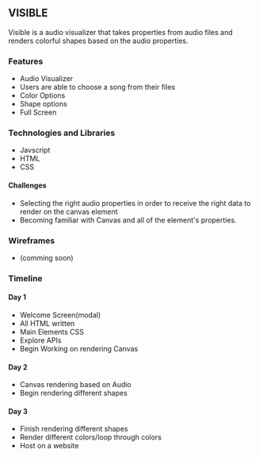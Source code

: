 ## VISIBLE ##

Visible is a audio visualizer that takes properties from audio files and renders colorful shapes based on the audio properties.

### Features ###
- Audio Visualizer
- Users are able to choose a song from their files
- Color Options
- Shape options
- Full Screen

### Technologies and Libraries ###
- Javscript
- HTML
- CSS

#### Challenges ####
- Selecting the right audio properties in order to receive the right data to render on the canvas element
- Becoming familiar with Canvas and all of the element's properties.

### Wireframes ###
- (comming soon)

### Timeline ###
#### Day 1 ####
- Welcome Screen(modal)
- All HTML written
- Main Elements CSS
- Explore APIs
- Begin Working on rendering Canvas

#### Day 2 ####
- Canvas rendering based on Audio
- Begin rendering different shapes

#### Day 3 ####
- Finish rendering different shapes
- Render different colors/loop through colors
- Host on a website